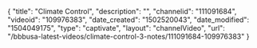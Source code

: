 {
    "title": "Climate Control",
    "description": "",
    "channelid": "111091684",
    "videoid": "109976383",
    "date_created": "1502520043",
    "date_modified": "1504049175",
    "type": "captivate",
    "layout": "channelVideo",
    "url": "\/bbbusa-latest-videos\/climate-control-3-notes\/111091684-109976383"
}
